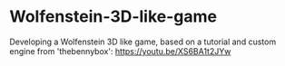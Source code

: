 # Wolfenstein-3D-like-game
Developing a Wolfenstein 3D like game, based on a tutorial and custom engine from 'thebennybox': https://youtu.be/XS6BA1t2JYw
